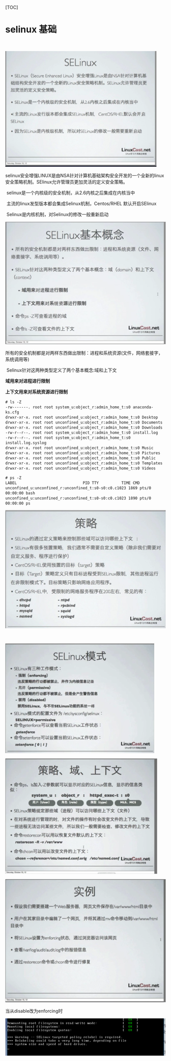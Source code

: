 [TOC]

# selinux 基础

​	

![_](../img_src/000/2018-09-07_003121.png)

​	selinux安全增强LINUX是由NSA针对计算机基础架构安全开发的一个全新的linux安全策略机制。SElinux允许管理员更加灵活的定义安全策略。

​	selinux是一个内核级的安全机制，从2.6内核之后集成在内核当中

​	主流的linux发型版本都会集成Selinux机制，Centos/RHEL 默认开启SElinux

​	Selinux是内核机制，对Selinux的修改一般重新启动



![_](../img_src/000/2018-09-07_075456.png)

​	所有的安全机制都是对两样东西做出限制：进程和系统资源(文件，网络套接字，系统调用等)

​	Selinux针对这两种类型定义了两个基本概念:域和上下文

**域用来对进程进行限制**

**上下文用来对系统资源进行限制**

```
# ls -Z
-rw-------. root root system_u:object_r:admin_home_t:s0 anaconda-ks.cfg
drwxr-xr-x. root root unconfined_u:object_r:admin_home_t:s0 Desktop
drwxr-xr-x. root root unconfined_u:object_r:admin_home_t:s0 Documents
drwxr-xr-x. root root unconfined_u:object_r:admin_home_t:s0 Downloads
-rw-r--r--. root root system_u:object_r:admin_home_t:s0 install.log
-rw-r--r--. root root system_u:object_r:admin_home_t:s0 install.log.syslog
drwxr-xr-x. root root unconfined_u:object_r:admin_home_t:s0 Music
drwxr-xr-x. root root unconfined_u:object_r:admin_home_t:s0 Pictures
drwxr-xr-x. root root unconfined_u:object_r:admin_home_t:s0 Public
drwxr-xr-x. root root unconfined_u:object_r:admin_home_t:s0 Templates
drwxr-xr-x. root root unconfined_u:object_r:admin_home_t:s0 Videos
```

```
# ps -Z
LABEL                             PID TTY          TIME CMD
unconfined_u:unconfined_r:unconfined_t:s0-s0:c0.c1023 1869 pts/0 00:00:00 bash
unconfined_u:unconfined_r:unconfined_t:s0-s0:c0.c1023 1890 pts/0 00:00:00 ps
```





![_](../img_src/000/2018-09-07_075935.png)

​	

![_](../img_src/000/2018-10-06_131446.png)

![_](../img_src/000/2018-10-06_131746.png)

![_](../img_src/000/2018-10-06_155411.png)



当从disable改为enforcing时

![_](../img_src/000/2018-09-07_131629.png)

